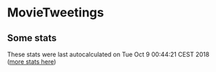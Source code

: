 # MovieTweetings
## Some stats

These stats were last autocalculated on Tue Oct 9 00:44:21 CEST 2018  ([more stats here](./stats.md))

